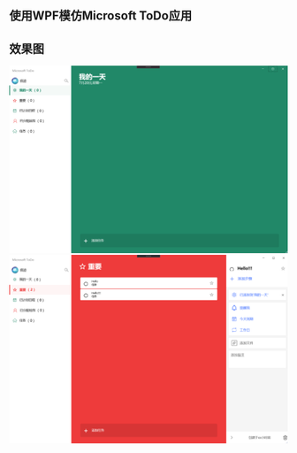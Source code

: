 ## 使用WPF模仿Microsoft ToDo应用

## 效果图
![Screenshot](https://github.com/jinjupeng/MicrosoftToDo.WPF/blob/master/img/MainPage.png)
![Screenshot](https://github.com/jinjupeng/MicrosoftToDo.WPF/blob/master/img/Part.png)